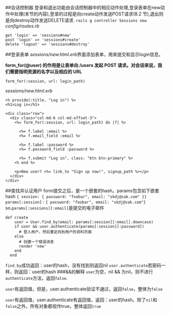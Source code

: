 ##会话控制器
登录和退出功能由会话控制器中的相应动作处理,登录表单在new动作中处理(本节的内容),登录的过程是向create动作发送POST请求(8.2 节),退出则是向destroy动作发送DELETE请求.
`rails g controller Sessions new`
*config/routes.rb*
```rails
get 'login' => 'sessions#new'
post 'login' => 'sessions#create'
delete 'logout' => 'sessions#destroy'
```
##登录表单
*sessions/new.html.erb*界面添加表单，用来提交和显示login信息。

**form_for(@user) 的作用是让表单向 /users 发起 POST 请求。对会话来说，我们需要指明资源的名字以及相应的 URL**
```rails
form_for(:session, url: login_path)
```
*sessions/new.html.erb*
```rails
<% provide(:title, "Log in") %>
<h1>Log in</h1>

<div class="row">
  <div class="col-md-6 col-md-offset-3">
    <%= form_for(:session, url: login_path) do |f| %>

      <%= f.label :email %>
      <%= f.email_field :email %>

      <%= f.label :password %>
      <%= f.password_field :password %>

      <%= f.submit "Log in", class: "btn btn-primary" %>
    <% end %>

    <p>New user? <%= link_to "Sign up now!", signup_path %></p>
  </div>
</div>
```
##查找并认证用户
form提交之后，是一个嵌套的hash。params包含如下嵌套hash
`{ session: { password: "foobar", email: "skdj@sak.com" }}`
`params[:session]` : `{ password: "foobar", email: "skdj@sak.com"}`
so.`params[:sessions][:email]`是提交的电子邮件
```rails
def create
    user = User.find_by(email: params[:session][:email].downcase)
    if user && user.authenticate(params[:session][:password])
      # 登入用户，然后重定向到用户的资料页面
    else
      # 创建一个错误消息
      render 'new'
    end
  end
```
`find_by`成功返回：user的hash，没有找到则返回nil
`user.authenticate`若密码一样，则返回：user的hash
###&&的解释
`user`为空，nil && 为nil，则不进行`authenticate`方法，返回`false`.

`user`有返回值，但是，user.authenticate验证不通过，返回`false`，整体为`false`

`user`有返回值，user.authenticate有返回值，返回：user的hash。除了`nil`和`false`之外，所有对象都视作true，整体返回`true`
